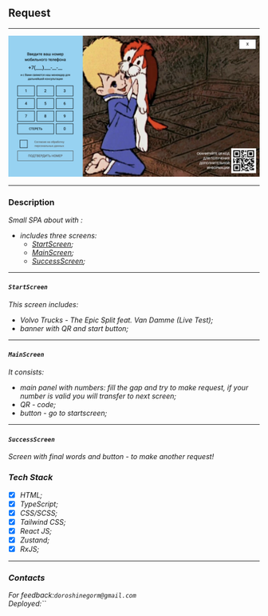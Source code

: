 ## Request

***

![pic](src/assets/img/main.png)


***

### Description

<i>Small SPA about with :
- includes three screens:
    * [StartScreen](#start);
    * [MainScreen](#main);
    * [SuccessScreen](#success);

***

#### `StartScreen`
<i>This screen includes:
* Volvo Trucks - The Epic Split feat. Van Damme (Live Test);
* banner with QR and start button;

***

#### `MainScreen`
<i>It consists:
* main panel with numbers: fill the gap and try to make request, 
if your number is valid you will transfer to next screen;
* QR - code;
* button - go to startscreen;

***

#### `SuccessScreen`
<i>Screen with final words and button - to make another request!

### Tech Stack

* [x] HTML;
* [x] TypeScript;
* [x] CSS/SCSS;
* [x] Tailwind CSS;
* [x] React JS;
* [x] Zustand;
* [x] RxJS;

***

### Contacts

For feedback:`doroshinegorm@gmail.com`<br>
Deployed:``

